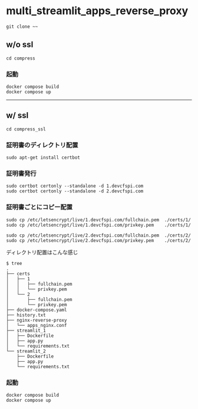 # multi_streamlit_apps_reverse_proxy

```shell
git clone ~~
```


## w/o ssl 
```shell
cd compress
```

### 起動
```shell
docker compose build
docker compose up
```


---
## w/ ssl 
```shell
cd compress_ssl
```

### 証明書のディレクトリ配置
```shell
sudo apt-get install certbot
```

### 証明書発行

```shell
sudo certbot certonly --standalone -d 1.devcfspi.com
sudo certbot certonly --standalone -d 2.devcfspi.com
```


### 証明書ごとにコピー配置
```shell
sudo cp /etc/letsencrypt/live/1.devcfspi.com/fullchain.pem  ./certs/1/
sudo cp /etc/letsencrypt/live/1.devcfspi.com/privkey.pem    ./certs/1/
```

```shell
sudo cp /etc/letsencrypt/live/2.devcfspi.com/fullchain.pem  ./certs/2/
sudo cp /etc/letsencrypt/live/2.devcfspi.com/privkey.pem    ./certs/2/
```

ディレクトリ配置はこんな感じ
```shell
$ tree
.
├── certs
│   ├── 1
│   │   ├── fullchain.pem
│   │   └── privkey.pem
│   └── 2
│       ├── fullchain.pem
│       └── privkey.pem
├── docker-compose.yaml
├── history.txt
├── nginx-reverse-proxy
│   └── apps_nginx.conf
├── streamlit_1
│   ├── Dockerfile
│   ├── app.py
│   └── requirements.txt
└── streamlit_2
    ├── Dockerfile
    ├── app.py
    └── requirements.txt
```


### 起動
```shell
docker compose build
docker compose up
```
